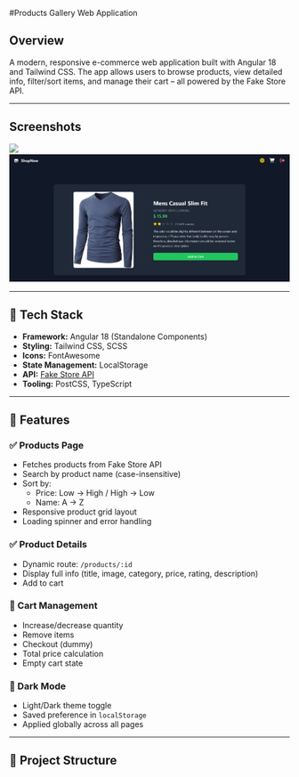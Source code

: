 #Products Gallery Web Application

## Overview

A modern, responsive e-commerce web application built with Angular 18 and Tailwind CSS. The app allows users to browse products, view detailed info, filter/sort items, and manage their cart – all powered by the Fake Store API.

---

## Screenshots

<!-- Add screenshots here -->
<img src="screenshots/home-light.png" width="600"/>
<img src="screenshots/product-details-dark.png" width="600"/>

---

## 🧱 Tech Stack

- **Framework:** Angular 18 (Standalone Components)
- **Styling:** Tailwind CSS, SCSS
- **Icons:** FontAwesome
- **State Management:** LocalStorage
- **API:** [Fake Store API](https://fakestoreapi.com/)
- **Tooling:** PostCSS, TypeScript

---

## 🎯 Features

### ✅ Products Page

- Fetches products from Fake Store API
- Search by product name (case-insensitive)
- Sort by:
  - Price: Low → High / High → Low
  - Name: A → Z
- Responsive product grid layout
- Loading spinner and error handling

### ✅ Product Details

- Dynamic route: `/products/:id`
- Display full info (title, image, category, price, rating, description)
- Add to cart

### 🛒 Cart Management

- Increase/decrease quantity
- Remove items
- Checkout (dummy)
- Total price calculation
- Empty cart state

### 🌙 Dark Mode

- Light/Dark theme toggle
- Saved preference in `localStorage`
- Applied globally across all pages

---

## 📁 Project Structure
